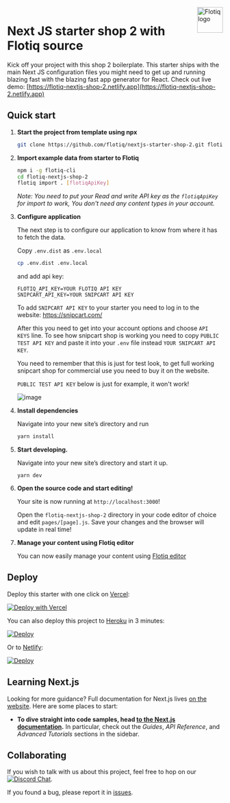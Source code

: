 <a href="https://flotiq.com/">
    <img src="https://editor.flotiq.com/fonts/fq-logo.svg" alt="Flotiq logo" title="Flotiq" align="right" height="60" />
</a>

Next JS starter shop 2 with Flotiq source
===========================

Kick off your project with this shop 2 boilerplate. This starter ships with the main Next JS configuration files you might need to get up and running blazing fast with the blazing fast app generator for React.
Check out live demo: [https://flotiq-nextjs-shop-2.netlify.app](https://flotiq-nextjs-shop-2.netlify.app) 

## Quick start

1. **Start the project from template using npx**

    ```bash
    git clone https://github.com/flotiq/nextjs-starter-shop-2.git flotiq-nextjs-shop-2
    ```
2. **Import example data from starter to Flotiq**
   
   ```bash
   npm i -g flotiq-cli
   cd flotiq-nextjs-shop-2
   flotiq import . [flotiqApiKey]
   ```
   _Note: You need to put your Read and write API key as the `flotiqApiKey` for import to work, You don't need any content types in your account._

3. **Configure application**

   The next step is to configure our application to know from where it has to fetch the data.

   Copy `.env.dist` as `.env.local`
   
   ```bash
   cp .env.dist .env.local
   ```
 
   and add api key:

    ```
    FLOTIQ_API_KEY=YOUR FLOTIQ API KEY
    SNIPCART_API_KEY=YOUR SNIPCART API KEY
    ```
   To add `SNIPCART API KEY` to your starter you need to log in to the website: https://snipcart.com/

   After this you need to get into your account options and choose `API KEYS` line. 
   To see how snipcart shop is working you need to copy `PUBLIC TEST API KEY` and paste it into your `.env` file instead `YOUR SNIPCART API KEY`.

   You need to remember that this is just for test look, to get full working snipcart shop for commercial use you need to buy it on the website.
        
   `PUBLIC TEST API KEY` below is just for example, it won't work!

   ![image](https://user-images.githubusercontent.com/110597769/197960204-d6128d53-aa1d-4dd8-a482-886ea55296a1.png)

4. **Install dependencies**

   Navigate into your new site’s directory and run

   ```bash
   yarn install
   ```
   
5. **Start developing.**

   Navigate into your new site’s directory and start it up.

    ```shell
    yarn dev
    ```

6. **Open the source code and start editing!**

   Your site is now running at `http://localhost:3000`!

   Open the `flotiq-nextjs-shop-2` directory in your code editor of choice and edit `pages/[page].js`. Save your changes and the browser will update in real time!

7. **Manage your content using Flotiq editor**

   You can now easily manage your content using [Flotiq editor](https://editor.flotiq.com)

## Deploy

Deploy this starter with one click on [Vercel](https://vercel.com/):

[![Deploy with Vercel](https://vercel.com/button)](https://vercel.com/new/clone?repository-url=https%3A%2F%2Fgithub.com%2Fflotiq%2Fflotiq-nextjs-shop-2)

You can also deploy this project to [Heroku](https://www.heroku.com/) in 3 minutes:

[![Deploy](https://www.herokucdn.com/deploy/button.svg)](https://heroku.com/deploy?template=https%3A%2F%2Fgithub.com%2Fflotiq%2Fflotiq-nextjs-shop-2)

Or to [Netlify](https://www.netlify.com/):

[![Deploy](https://www.netlify.com/img/deploy/button.svg)](https://app.netlify.com/start/deploy?repository=https%3A%2F%2Fgithub.com%2Fflotiq%2Fflotiq-nextjs-shop-2)

## Learning Next.js

Looking for more guidance? Full documentation for Next.js lives [on the website](https://nextjs.org/). Here are some places to start:

- **To dive straight into code samples, head [to the Next.js documentation](https://nextjs.org/docs/getting-started).** In particular, check out the _Guides_, _API Reference_, and _Advanced Tutorials_ sections in the sidebar.

## Collaborating

If you wish to talk with us about this project, feel free to hop on our [![Discord Chat](https://img.shields.io/discord/682699728454025410.svg)](https://discord.gg/FwXcHnX).

If you found a bug, please report it in [issues](https://github.com/flotiq/flotiq-nextjs-shop-2/issues).
